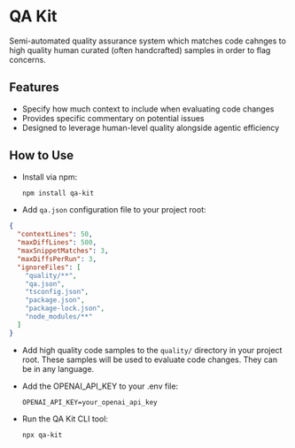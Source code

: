 # QA Kit

Semi-automated quality assurance system which matches code cahnges to high quality human curated (often handcrafted) samples in order to flag concerns.

## Features

- Specify how much context to include when evaluating code changes
- Provides specific commentary on potential issues
- Designed to leverage human-level quality alongside agentic efficiency

## How to Use

- Install via npm:

  ```bash
  npm install qa-kit
  ```

- Add `qa.json` configuration file to your project root:

```json
{
  "contextLines": 50,
  "maxDiffLines": 500,
  "maxSnippetMatches": 3,
  "maxDiffsPerRun": 3,
  "ignoreFiles": [
    "quality/**",
    "qa.json",
    "tsconfig.json",
    "package.json",
    "package-lock.json",
    "node_modules/**"
  ]
}
```

- Add high quality code samples to the `quality/` directory in your project root.
  These samples will be used to evaluate code changes. They can be in any language.

- Add the OPENAI_API_KEY to your .env file:

  ```
  OPENAI_API_KEY=your_openai_api_key
  ```

- Run the QA Kit CLI tool:

  ```bash
  npx qa-kit
  ```
